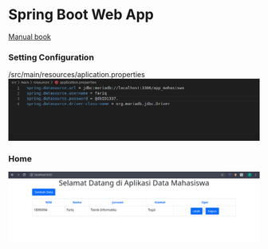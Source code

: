 # Spring Boot Web App
[Manual book](https://github.com/fariqfgi/springboot-webapp/blob/master/manualbook.pdf)

### Setting Configuration
/src/main/resources/aplication.properties
![config](config.png)

### Home
![home](home.png)
